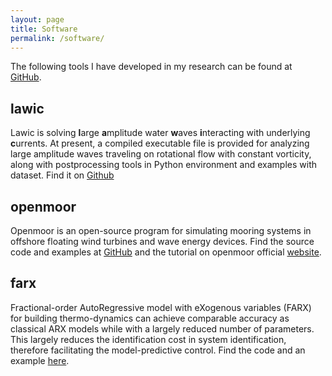 ```yaml
---
layout: page
title: Software
permalink: /software/
---
```


The following tools I have developed in my research can be found at [GitHub](http://github.com/chen-lin).

## lawic 
Lawic is solving **l**arge **a**mplitude water **w**aves **i**nteracting with underlying **c**urrents. At present, a compiled executable file is provided for analyzing large amplitude waves traveling on rotational flow with constant vorticity, along with postprocessing tools in Python environment and examples with dataset. Find it on [Github](https://github.com/chen-lin/lawic/)

## openmoor
Openmoor is an open-source program for simulating mooring systems in offshore floating wind turbines and wave energy devices. Find the source code and examples at [GitHub](https://github.com/chen-lin/openmoor/) and the tutorial on openmoor official [website](https://openmoor.github.io).


## farx
Fractional-order AutoRegressive model with eXogenous variables (FARX) for building thermo-dynamics can achieve comparable accuracy as classical ARX models while with a largely reduced number of parameters. This largely reduces the identification cost in system identification, therefore facilitating the model-predictive control. Find the code and an example [here](https://github.com/chen-lin/farx/).
